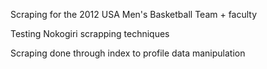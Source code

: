 Scraping for the 2012 USA Men's Basketball Team + faculty

Testing Nokogiri scrapping techniques

Scraping done through index to profile data manipulation


